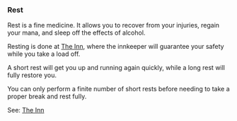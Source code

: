 ### Rest
Rest is a fine medicine. It allows you to recover from your injuries, regain your mana, and sleep off the effects
  of alcohol.

Resting is done at [The Inn](/locations/inn/index.md), where the innkeeper will guarantee your safety while you take a load off.

A short rest will get you up and running again quickly, while a long rest will fully restore you.

You can only perform a finite number of short rests before needing to take a proper break and rest fully.

See: [The Inn](/locations/inn/index.md)


